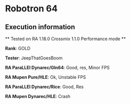# Robotron 64 

## Execution information

** Tested on RA 1.18.0 Crossmix 1.1.0 Performance mode **

**Rank**: GOLD

**Tester**: JeepThatGoesBoom


**RA ParaLLEl Dynarec/Gln64**: Good, res, Minor FPS

**RA Mupen Pure/HLE**: Ok, Unstable FPS

**RA ParaLLEl Dynarec/Rice**: Good, Res

**RA Mupen Dynarec/HLE**: Crash